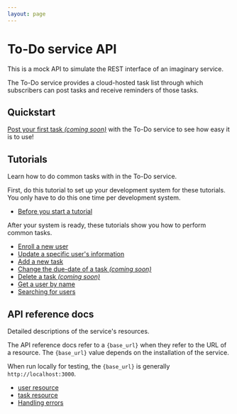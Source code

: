 ```yaml
---
layout: page
---
```


# To-Do service API

This is a mock API to simulate the REST interface of an
imaginary service.

The To-Do service provides a cloud-hosted task list through which
subscribers can post tasks and receive reminders of those tasks.

## Quickstart

[Post your first task _(coming soon)_](#quickstart) with the To-Do service to see how easy it is to use!

## Tutorials

Learn how to do common tasks with in the To-Do service.

First, do this tutorial to set up your development system for these tutorials. You only have to do this one time per development system.

* [Before you start a tutorial](tutorials/before-you-start-a-tutorial.md)

After your system is ready, these tutorials show you how to perform common tasks.

* [Enroll a new user](tutorials/enroll-a-new-user)
* [Update a specific user's information](tutorials/update-user-info)
* [Add a new task](tutorials/add-a-new-task)
* [Change the due-date of a task _(coming soon)_](#tutorials)
* [Delete a task _(coming soon)_](#tutorials)
* [Get a user by name](tutorials/get-a-user-by-name)
* [Searching for users](search-for-a-user.md)

## API reference docs

Detailed descriptions of the service's resources.

The API reference docs refer to a `{base_url}` when they
refer to the URL of a resource. The `{base_url}` value depends
on the installation of the service.

When run locally for testing, the `{base_url}` is
generally `http://localhost:3000`.

* [user resource](api/user)
* [task resource](api/task)
* [Handling errors](api/handling-errors)
